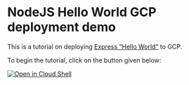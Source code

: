 # NodeJS Hello World GCP deployment demo

This is a tutorial on deploying [Express "Hello World"](https://expressjs.com/en/starter/hello-world.html) to GCP.

To begin the tutorial, click on the button given below:

[![Open in Cloud Shell](http://gstatic.com/cloudssh/images/open-btn.png)](https://console.cloud.google.com/cloudshell/open?git_repo=https://github.com/kingdan/Google-Cloud-Shell-Walkthrough&tutorial=helloworld.md)
